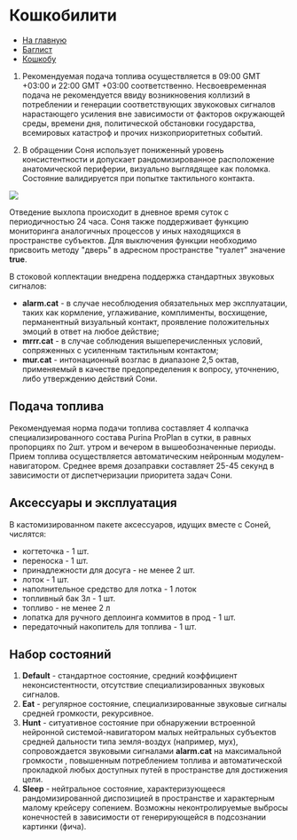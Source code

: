# Кошкобилити

- [На главную](https://github.com/noteMASTER11/KoshkaSonya/blob/master/README.md)
- [Баглист](https://github.com/noteMASTER11/KoshkaSonya/blob/master/Buglist.md)
- [Кошкобу](https://pikabu.ru/story/moyo_byilostalo_6774116)

1. Рекомендуемая подача топлива осуществляется в 09:00 GMT +03:00 и 22:00 GMT +03:00 соответственно. Несвоевременная подача не рекомендуется ввиду возникновения коллизий в потреблении и генерации соответствующих звукоковых сигналов нарастающего усиления вне зависимости от факторов окружающей среды, времени дня, политической обстановки государства, всемировых катастроф и прочих низкоприоритетных событий.

3. В обращении Соня использует пониженный уровень консистентности и допускает рандомизированное расположение анатомической периферии, визуально выглядящее как поломка. Состояние валидируется при попытке тактильного контакта.

[![](https://cs11.pikabu.ru/post_img/2019/06/22/5/156118984816654574.jpg)](https://cs11.pikabu.ru/post_img/2019/06/22/5/156118984816654574.jpg)

Отведение выхлопа происходит в дневное время суток с периодичностью 24 часа. Соня также поддерживает функцию мониторинга аналогичных процессов у иных находящихся в пространстве субъектов. Для выключения функции необходимо присвоить методу "дверь" в адресном пространстве "туалет" значение **true**.

В стоковой коплектации внедрена поддержка стандартных звуковых сигналов:
- **alarm.cat** - в случае несоблюдения обязательных мер эксплуатации, таких как кормление, углаживание, комплименты, восхищение, перманентный визуальный контакт, проявление положительных эмоций в ответ на любое действие;
- **mrrr.cat** - в случае соблюдения вышеперечисленных условий, сопряженных с усиленным тактильным контактом;
- **mur.cat** - интонационный возглас в диапазоне 2,5 октав, применяемый в качестве предопределения к вопросу, уточнению, либо утверждению действий Сони.

## Подача топлива
Рекомендуемая норма подачи топлива составляет 4 колпачка специализированного состава Purina ProPlan в сутки, в равных пропорциях по 2шт. утром и вечером в вышеобозначенные периоды. Прием топлива осуществляется автоматическим нейронным модулем-навигатором. Среднее время дозаправки составляет 25-45 секунд в зависимости от диспетчеризации приоритета задач Сони.

## Аксессуары и эксплуатация
В кастомизированном пакете аксессуаров, идущих вместе с Соней, числятся:

- когтеточка - 1 шт.
- переноска - 1 шт.
- принадлежности для досуга - не менее 2 шт.
- лоток - 1 шт.
- наполнительное средство для лотка - 1 лоток
- топливный бак 3л - 1 шт.
- топливо - не менее 2 л
- лопатка для ручного деплоинга коммитов в прод - 1 шт.
- передаточный накопитель для топлива - 1 шт.

## Набор состояний

1. **Default** - стандартное состояние, средний коэффициент неконсистентности, отсутствие специализированных звуковых сигналов.
2. **Eat** - регулярное состояние, специализированные звуковые сигналы средней громкости, рекурсивное.
3. **Hunt** - ситуативное состояние при обнаружении встроенной нейронной системой-навигатором малых нейтральных субъектов средней дальности типа земля-воздух (например, мух), сопровождается звуковыми сигналами **alarm.cat** на максимальной громкости , повышенным потреблением топлива и автоматической прокладкой любых доступных путей в пространстве для достижения цели.
4. **Sleep** - нейтральное состояние, характеризующееся рандомизированной диспозицией в пространстве и характерным малому крейсеру сопением. Возможны неконтролируемые выбросы конечностей в зависимости от генерирующейся в подсознании картинки (фича).